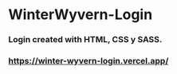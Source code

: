 # WinterWyvern-Login

### Login created with HTML, CSS y SASS.

### https://winter-wyvern-login.vercel.app/

